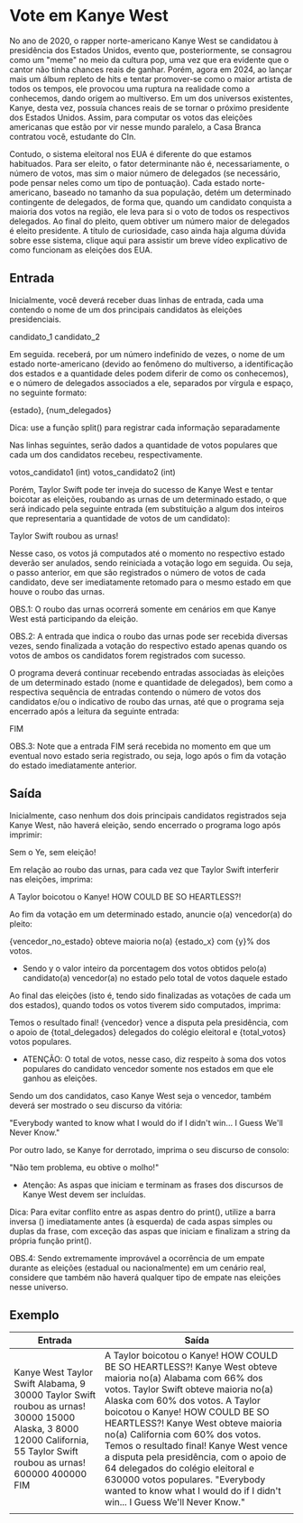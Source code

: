 # Vote em Kanye West

No ano de 2020, o rapper norte-americano Kanye West se candidatou à presidência dos Estados Unidos, evento que, posteriormente, se consagrou como um "meme" no meio da cultura pop, uma vez que era evidente que o cantor não tinha chances reais de ganhar. Porém, agora em 2024, ao lançar mais um álbum repleto de hits e tentar promover-se como o maior artista de todos os tempos, ele provocou uma ruptura na realidade como a conhecemos, dando origem ao multiverso. Em um dos universos existentes, Kanye, desta vez, possuía chances reais de se tornar o próximo presidente dos Estados Unidos. Assim, para computar os votos das eleições americanas que estão por vir nesse mundo paralelo, a Casa Branca contratou você, estudante do CIn.

Contudo, o sistema eleitoral nos EUA é diferente do que estamos habituados. Para ser eleito, o fator determinante não é, necessariamente, o número de votos, mas sim o maior número de delegados (se necessário, pode pensar neles como um tipo de pontuação). Cada estado norte-americano, baseado no tamanho da sua população, detém um determinado contingente de delegados, de forma que, quando um candidato conquista a maioria dos votos na região, ele leva para si o voto de todos os respectivos delegados. Ao final do pleito, quem obtiver um número maior de delegados é eleito presidente. A título de curiosidade, caso ainda haja alguma dúvida sobre esse sistema, clique aqui para assistir um breve vídeo explicativo de como funcionam as eleições dos EUA.

## Entrada

Inicialmente, você deverá receber duas linhas de entrada, cada uma contendo o nome de um dos principais candidatos às eleições presidenciais.

candidato_1
candidato_2

Em seguida. receberá, por um número indefinido de vezes, o nome de um estado norte-americano (devido ao fenômeno do multiverso, a identificação dos estados e a quantidade deles podem diferir de como os conhecemos), e o número de delegados associados a ele, separados por vírgula e espaço, no seguinte formato:

{estado}, {num_delegados}

Dica: use a função split() para registrar cada informação separadamente

Nas linhas seguintes, serão dados a quantidade de votos populares que cada um dos candidatos recebeu, respectivamente.

votos_candidato1 (int)
votos_candidato2 (int)

Porém, Taylor Swift pode ter inveja do sucesso de Kanye West e tentar boicotar as eleições, roubando as urnas de um determinado estado, o que será indicado pela seguinte entrada (em substituição a algum dos inteiros que representaria a quantidade de votos de um candidato):

Taylor Swift roubou as urnas!

Nesse caso, os votos já computados até o momento no respectivo estado deverão ser anulados, sendo reiniciada a votação logo em seguida. Ou seja, o passo anterior, em que são registrados o número de votos de cada candidato, deve ser imediatamente retomado para o mesmo estado em que houve o roubo das urnas.

OBS.1: O roubo das urnas ocorrerá somente em cenários em que Kanye West está participando da eleição.

OBS.2: A entrada que indica o roubo das urnas pode ser recebida diversas vezes, sendo finalizada a votação do respectivo estado apenas quando os votos de ambos os candidatos forem registrados com sucesso.

O programa deverá continuar recebendo entradas associadas às eleições de um determinado estado (nome e quantidade de delegados), bem como a respectiva sequência de entradas contendo o número de votos dos candidatos e/ou o indicativo de roubo das urnas, até que o programa seja encerrado após a leitura da seguinte entrada:

FIM

OBS.3: Note que a entrada FIM será recebida no momento em que um eventual novo estado seria registrado, ou seja, logo após o fim da votação do estado imediatamente anterior.

## Saída

Inicialmente, caso nenhum dos dois principais candidatos registrados seja Kanye West, não haverá eleição, sendo encerrado o programa logo após imprimir:

Sem o Ye, sem eleição!

Em relação ao roubo das urnas, para cada vez que Taylor Swift interferir nas eleições, imprima:

A Taylor boicotou o Kanye! HOW COULD BE SO HEARTLESS?!

Ao fim da votação em um determinado estado, anuncie o(a) vencedor(a) do pleito:

{vencedor_no_estado} obteve maioria no(a) {estado_x} com {y}% dos votos.

- Sendo y o valor inteiro da porcentagem dos votos obtidos pelo(a) candidato(a) vencedor(a) no estado pelo total de votos daquele estado

Ao final das eleições (isto é, tendo sido finalizadas as votações de cada um dos estados), quando todos os votos tiverem sido computados, imprima:

Temos o resultado final! {vencedor} vence a disputa pela presidência, com o apoio de {total_delegados} delegados do colégio eleitoral e {total_votos} votos populares.

- ATENÇÃO: O total de votos, nesse caso, diz respeito à soma dos votos populares do candidato vencedor somente nos estados em que ele ganhou as eleições.

Sendo um dos candidatos, caso Kanye West seja o vencedor, também deverá ser mostrado o seu discurso da vitória:

"Everybody wanted to know what I would do if I didn't win... I Guess We'll Never Know."

Por outro lado, se Kanye for derrotado, imprima o seu discurso de consolo:

"Não tem problema, eu obtive o molho!"

- Atenção: As aspas que iniciam e terminam as frases dos discursos de Kanye West devem ser incluídas.

Dica: Para evitar conflito entre as aspas dentro do print(), utilize a barra inversa (\) imediatamente antes (à esquerda) de cada aspas simples ou duplas da frase, com exceção das aspas que iniciam e finalizam a string da própria função print().

OBS.4: Sendo extremamente improvável a ocorrência de um empate durante as eleições (estadual ou nacionalmente) em um cenário real, considere que também não haverá qualquer tipo de empate nas eleições nesse universo.

## Exemplo

| Entrada                                                                                                                                                                | Saída                                                                                                                                                                                                                                                                                                                                                                                                                                                                                                                                       |
| ---------------------------------------------------------------------------------------------------------------------------------------------------------------------- | ------------------------------------------------------------------------------------------------------------------------------------------------------------------------------------------------------------------------------------------------------------------------------------------------------------------------------------------------------------------------------------------------------------------------------------------------------------------------------------------------------------------------------------------- |
| Kanye West Taylor Swift Alabama, 9 30000 Taylor Swift roubou as urnas! 30000 15000 Alaska, 3 8000 12000 California, 55 Taylor Swift roubou as urnas! 600000 400000 FIM | A Taylor boicotou o Kanye! HOW COULD BE SO HEARTLESS?! Kanye West obteve maioria no(a) Alabama com 66% dos votos. Taylor Swift obteve maioria no(a) Alaska com 60% dos votos. A Taylor boicotou o Kanye! HOW COULD BE SO HEARTLESS?! Kanye West obteve maioria no(a) California com 60% dos votos. Temos o resultado final! Kanye West vence a disputa pela presidência, com o apoio de 64 delegados do colégio eleitoral e 630000 votos populares. "Everybody wanted to know what I would do if I didn't win... I Guess We'll Never Know." |
|  |

